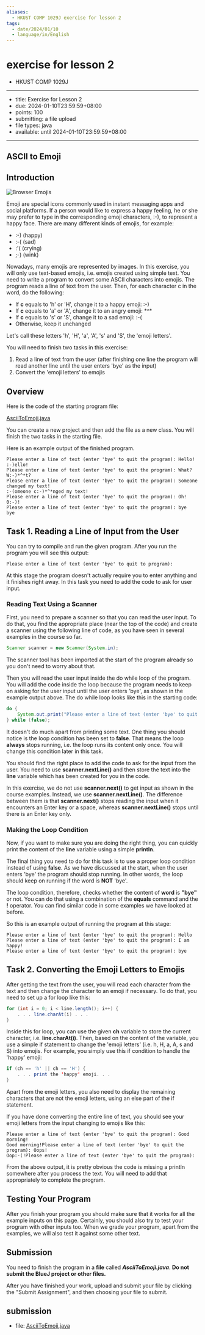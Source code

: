 ```yaml
---
aliases:
  - HKUST COMP 1029J exercise for lesson 2
tags:
  - date/2024/01/10
  - language/in/English
---
```


# exercise for lesson 2

- HKUST COMP 1029J

---

- title: Exercise for Lesson 2
- due: 2024-01-10T23:59:59+08:00
- points: 100
- submitting: a file upload
- file types: java
- available: until 2024-01-10T23:59:59+08:00

---

## __ASCII to Emoji__

## Introduction

![Browser Emojis](attachments/8476538.png)

Emoji are special icons commonly used in instant messaging apps and social platforms. If a person would like to express a happy feeling, he or she may prefer to type in the corresponding emoji characters, :-\), to represent a happy face. There are many different kinds of emojis, for example:

- :-\) \(happy\)
- :-\( \(sad\)
- :'\( \(crying\)
- ;-\) \(wink\)

Nowadays, many emojis are represented by images. In this exercise, you will only use text-based emojis, i.e. emojis created using simple text. You need to write a program to convert some ASCII characters into emojis. The program reads a line of text from the user. Then, for each character c in the word, do the following:

- If __c__ equals to 'h' or 'H', change it to a happy emoji: :-\)
- If __c__ equals to 'a' or 'A', change it to an angry emoji: \*^\*
- If __c__ equals to 's' or 'S', change it to a sad emoji: :-\(
- Otherwise, keep it unchanged

Let's call these letters 'h', 'H', 'a', 'A', 's' and 'S', the 'emoji letters'.

You will need to finish two tasks in this exercise:

1. Read a line of text from the user (after finishing one line the program will read another line until the user enters 'bye' as the input)
2. Convert the 'emoji letters' to emojis

## Overview

Here is the code of the starting program file:

[AsciiToEmoji.java](template/AsciiToEmoji.java)

You can create a new project and then add the file as a new class. You will finish the two tasks in the starting file.

Here is an example output of the finished program.

```console
Please enter a line of text (enter 'bye' to quit the program): Hello!
:-)ello!
Please enter a line of text (enter 'bye' to quit the program): What?
W:-)*^*t?
Please enter a line of text (enter 'bye' to quit the program): Someone changed my text!
:-(omeone c:-)*^*nged my text!
Please enter a line of text (enter 'bye' to quit the program): Oh!
0:-)!
Please enter a line of text (enter 'bye' to quit the program): bye
bye
```

## Task 1. Reading a Line of Input from the User

You can try to compile and run the given program. After you run the program you will see this output:

```console
Please enter a line of text (enter 'bye' to quit to program):
```

At this stage the program doesn't actually require you to enter anything and it finishes right away. In this task you need to add the code to ask for user input.

### Reading Text Using a Scanner

First, you need to prepare a scanner so that you can read the user input. To do that, you find the appropriate place \(near the top of the code\) and create a scanner using the following line of code, as you have seen in several examples in the course so far.

```Java
Scanner scanner = new Scanner(System.in);
```

The scanner tool has been imported at the start of the program already so you don't need to worry about that.

Then you will read the user input inside the do while loop of the program. You will add the code inside the loop because the program needs to keep on asking for the user input until the user enters 'bye', as shown in the example output above. The do while loop looks like this in the starting code:

```Java
do {
    System.out.print("Please enter a line of text (enter 'bye' to quit the program): ");
} while (false);
```

It doesn't do much apart from printing some text. One thing you should notice is the loop condition has been set to __false__. That means the loop __always__ stops running, i.e. the loop runs its content only once. You will change this condition later in this task.

You should find the right place to add the code to ask for the input from the user. You need to use __scanner.nextLine\(\)__ and then store the text into the __line__ variable which has been created for you in the code.

In this exercise, we do not use __scanner.next\(\)__ to get input as shown in the course examples. Instead, we use __scanner.nextLine\(\)__. The difference between them is that __scanner.next\(\)__ stops reading the input when it encounters an Enter key or a space, whereas __scanner.nextLine\(\)__ stops until there is an Enter key only.

### Making the Loop Condition

Now, if you want to make sure you are doing the right thing, you can quickly print the content of the __line__ variable using a simple __println__.

The final thing you need to do for this task is to use a proper loop condition instead of using __false__. As we have discussed at the start, when the user enters 'bye' the program should stop running. In other words, the loop should keep on running if the word is __NOT__ 'bye'.

The loop condition, therefore, checks whether the content of __word__ is __"bye"__ or not. You can do that using a combination of the __equals__ command and the __!__ operator. You can find similar code in some examples we have looked at before.

So this is an example output of running the program at this stage:

```console
Please enter a line of text (enter 'bye' to quit the program): Hello
Please enter a line of text (enter 'bye' to quit the program): I am happy!
Please enter a line of text (enter 'bye' to quit the program): bye
```

## Task 2. Converting the Emoji Letters to Emojis

After getting the text from the user, you will read each character from the text and then change the character to an emoji if necessary. To do that, you need to set up a for loop like this:

```Java
for (int i = 0; i < line.length(); i++) {
    . . . line.charAt(i) . . .
}
```

Inside this for loop, you can use the given __ch__ variable to store the current character, i.e. __line.charAt\(i\)__. Then, based on the content of the variable, you use a simple if statement to change the 'emoji letters' \(i.e. h, H, a, A, s and S\) into emojis. For example, you simply use this if condition to handle the 'happy' emoji:

```Java
if (ch == 'h' || ch == 'H') {
    . . . print the 'happy' emoji. . .
}
```

Apart from the emoji letters, you also need to display the remaining characters that are not the emoji letters, using an else part of the if statement.

If you have done converting the entire line of text, you should see your emoji letters from the input changing to emojis like this:

```console
Please enter a line of text (enter 'bye' to quit the program): Good morning!
Good morning!Please enter a line of text (enter 'bye' to quit the program): Oops!
Oop:-(!Please enter a line of text (enter 'bye' to quit the program):
```

From the above output, it is pretty obvious the code is missing a println somewhere after you process the text. You will need to add that appropriately to complete the program.

## Testing Your Program

After you finish your program you should make sure that it works for all the example inputs on this page. Certainly, you should also try to test your program with other inputs too. When we grade your program, apart from the examples, we will also test it against some other text.

## Submission

You need to finish the program in a __file__ called ___AsciiToEmoji.java___. __Do not submit the BlueJ project or other files.__

After you have finished your work, upload and submit your file by clicking the "Submit Assignment", and then choosing your file to submit.

## submission

- file: [AsciiToEmoji.java](submission/AsciiToEmoji.java)
